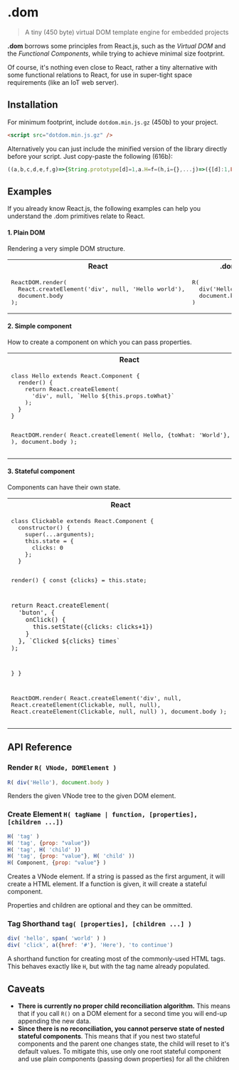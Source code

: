 # .dom

> A tiny (450 byte) virtual DOM template engine for embedded projects

**.dom** borrows some principles from React.js, such as the *Virtual DOM* and
the *Functional Components*, while trying to achieve minimal size footprint.

Of course, it's nothing even close to React, rather a tiny alternative with some functional relations to React, for use in super-tight space requirements (like an IoT web server).

## Installation

For minimum footprint, include `dotdom.min.js.gz` (450b) to your project.

```html
<script src="dotdom.min.js.gz" />
```

Alternatively you can just include the minified version of the library directly before your script. Just copy-paste the following (616b):

```js
((a,b,c,d,e,f,g)=>{String.prototype[d]=1,a.H=f=(h,i={},...j)=>({[d]:1,E:h,P:i[d]&&j.unshift(i)&&{C:j}||(i.C=j)&&i}),a.R=g=(h,i,j,k=h.E,l=h.P)=>h.trim?i.appendChild(b.createTextNode(h)):k.call?(j=(m,n)=>n=g(k(l,m,o=>i.replaceChild(j(c.assign(m,o)),n)),i))({}):c.keys(l).reduce((m,n,o,p,q=l[n])=>('C'==n?q.map(r=>g(r,m)):'style'==n?c.assign(m[n],q):/^on/.exec(n)?m.addEventListener(n.substr(2),q):m.setAttribute(n,q))&&m||m,i.appendChild(b.createElement(k))),e.split('.').map(h=>a[h]=f.bind(a,h))})(window,document,Object,Symbol(),'a.b.button.i.span.div.img.p.h1.h2.h3.h4.table.tr.td.th.ul.ol.li.form.input.select');
```

## Examples

If you already know React.js, the following examples can help you understand
the .dom primitives relate to React.

#### 1. Plain DOM

Rendering a very simple DOM structure.

<table width="100%">
  <tr>
    <th>React</th>
    <th>.dom</th>
  </tr>
  <tr>
    <td valign="top">
<pre lang="javascript">
ReactDOM.render(
  React.createElement('div', null, 'Hello world'),
  document.body
);
</pre>
    </td>
    <td valign="top">
<pre lang="javascript">
R(
  div('Hello world'),
  document.body
)
</pre>
    </td>
  </tr>
</table>

#### 2. Simple component

How to create a component on which you can pass properties.

<table width="100%">
  <tr>
    <th>React</th>
    <th>.dom</th>
  </tr>
  <tr>
    <td valign="top">
<pre lang="javascript">
class Hello extends React.Component {
  render() {
    return React.createElement(
      'div', null, `Hello ${this.props.toWhat}`
    );
  }
}

ReactDOM.render(
  React.createElement(
    Hello, {toWhat: 'World'}, null
  ),
  document.body
);
</pre>
    </td>
    <td valign="top">
<pre lang="javascript">
function Hello(props) {
  return div(`Hello ${props.toWhat}`);
}

R(
  H(Hello, {toWhat: 'World'}),
  document.body
)
</pre>
    </td>
  </tr>
</table>

#### 3. Stateful component

Components can have their own state.

<table width="100%">
  <tr>
    <th>React</th>
    <th>.dom</th>
  </tr>
  <tr>
    <td valign="top">
<pre lang="javascript">
class Clickable extends React.Component {
  constructor() {
    super(...arguments);
    this.state = {
      clicks: 0
    };
  }

  render() {
    const {clicks} = this.state;

    return React.createElement(
      'buton', {
        onClick() {
          this.setState({clicks: clicks+1})
        }
      }, `Clicked ${clicks} times`
    );
  }
}

ReactDOM.render(
  React.createElement('div', null,
    React.createElement(Clickable, null, null),
    React.createElement(Clickable, null, null)
  ),
  document.body
);
</pre>
    </td>
    <td valign="top">
<pre lang="javascript">
function Clickable(props, state, setState) {
  const {clicks=0} = state;

  return button(
    {
      onclick() {
        setState({clicks: clicks+1})
      }
    },
    `Clicked ${clicks} times`
  );
}

R(
  div(
    H(Clickable),
    H(Clickable)
  ),
  document.body
)
</pre>
    </td>
  </tr>
</table>

## API Reference

### Render `R( VNode, DOMElement )`

```js
R( div('Hello'), document.body )
```

Renders the given VNode tree to the given DOM element.

### Create Element `H( tagName | function, [properties], [children ...])`

```js
H( 'tag' )
H( 'tag', {prop: "value"})
H( 'tag', H( 'child' ))
H( 'tag', {prop: "value"}, H( 'child' ))
H( Component, {prop: "value"} )
```

Creates a VNode element. If a string is passed as the first argument, it will
create a HTML element. If a function is given, it will create a stateful
component.

Properties and children are optional and they can be ommitted.

### Tag Shorthand `tag( [properties], [children ...] )`

```js
div( 'hello', span( 'world' ) )
div( 'click', a({href: '#'}, 'Here'), 'to continue')
```

A shorthand function for creating most of the commonly-used HTML tags. This
behaves exactly like `H`, but with the tag name already populated.

## Caveats

- **There is currently no proper child reconciliation algorithm.** This means that if you call `R()` on a DOM element for a second time you will end-up appending the new data.
- **Since there is no reconciliation, you cannot perserve state of nested stateful components**. This means that if you nest two stateful components and the parent one changes state, the child will reset to it's default values. To mitigate this, use only one root stateful component and use plain components (passing down properties) for all the children
